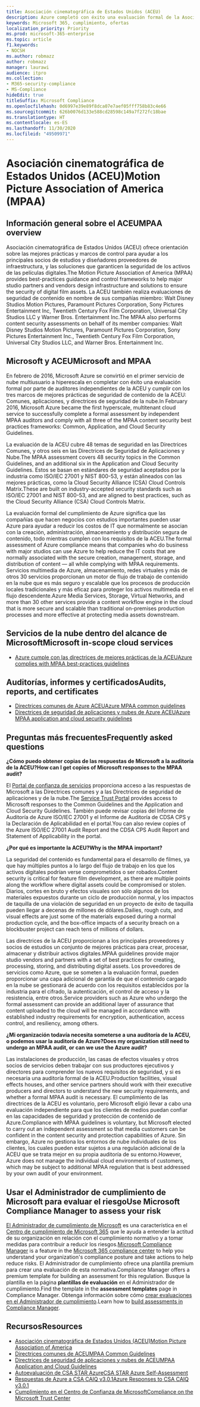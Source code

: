```yaml
---
title: Asociación cinematográfica de Estados Unidos (ACEU)
description: Azure completó con éxito una evaluación formal de la Asociación cinematográfica de Estados Unidos
keywords: Microsoft 365, cumplimiento, ofertas
localization_priority: Priority
ms.prod: microsoft-365-enterprise
ms.topic: article
f1.keywords:
- NOCSH
ms.author: robmazz
author: robmazz
manager: laurawi
audience: itpro
ms.collection:
- M365-security-compliance
- MS-Compliance
hideEdit: true
titleSuffix: Microsoft Compliance
ms.openlocfilehash: 0d6997e39e89f8dca07e7aef05fff758b83c4e66
ms.sourcegitcommit: 626b0076d133e588cd28598c149a7f272fc18bae
ms.translationtype: HT
ms.contentlocale: es-ES
ms.lasthandoff: 11/30/2020
ms.locfileid: "49509971"
---
```

# <a name="motion-picture-association-of-america-mpaa"></a><span data-ttu-id="c7ddc-104">Asociación cinematográfica de Estados Unidos (ACEU)</span><span class="sxs-lookup"><span data-stu-id="c7ddc-104">Motion Picture Association of America (MPAA)</span></span>

## <a name="mpaa-overview"></a><span data-ttu-id="c7ddc-105">Información general sobre el ACEU</span><span class="sxs-lookup"><span data-stu-id="c7ddc-105">MPAA overview</span></span>

<span data-ttu-id="c7ddc-106">Asociación cinematográfica de Estados Unidos (ACEU) ofrece orientación sobre las mejores prácticas y marcos de control para ayudar a los principales socios de estudios y diseñadores proveedores de infraestructura, y las soluciones que garanticen la seguridad de los activos de las películas digitales.</span><span class="sxs-lookup"><span data-stu-id="c7ddc-106">The Motion Picture Association of America (MPAA) provides best-practices guidance and control frameworks to help major studio partners and vendors design infrastructure and solutions to ensure the security of digital film assets.</span></span> <span data-ttu-id="c7ddc-107">La ACEU también realiza evaluaciones de seguridad de contenido en nombre de sus compañías miembro: Walt Disney Studios Motion Pictures, Paramount Pictures Corporation, Sony Pictures Entertainment Inc, Twentieth Century Fox Film Corporation, Universal City Studios LLC y Warner Bros. Entertainment Inc.</span><span class="sxs-lookup"><span data-stu-id="c7ddc-107">The MPAA also performs content security assessments on behalf of its member companies: Walt Disney Studios Motion Pictures, Paramount Pictures Corporation, Sony Pictures Entertainment Inc., Twentieth Century Fox Film Corporation, Universal City Studios LLC, and Warner Bros. Entertainment Inc.</span></span>

## <a name="microsoft-and-mpaa"></a><span data-ttu-id="c7ddc-108">Microsoft y ACEU</span><span class="sxs-lookup"><span data-stu-id="c7ddc-108">Microsoft and MPAA</span></span>

<span data-ttu-id="c7ddc-109">En febrero de 2016, Microsoft Azure se convirtió en el primer servicio de nube multiusuario a hiperescala en completar con éxito una evaluación formal por parte de auditores independientes de la ACEU y cumplir con los tres marcos de mejores prácticas de seguridad de contenido de la ACEU: Comunes, aplicaciones, y directrices de seguridad de la nube.</span><span class="sxs-lookup"><span data-stu-id="c7ddc-109">In February 2016, Microsoft Azure became the first hyperscale, multitenant cloud service to successfully complete a formal assessment by independent MPAA auditors and comply with all three of the MPAA content security best practices frameworks: Common, Application, and Cloud Security Guidelines.</span></span>

<span data-ttu-id="c7ddc-110">La evaluación de la ACEU cubre 48 temas de seguridad en las Directrices Comunes, y otros seis en las Directrices de Seguridad de Aplicaciones y Nube.</span><span class="sxs-lookup"><span data-stu-id="c7ddc-110">The MPAA assessment covers 48 security topics in the Common Guidelines, and an additional six in the Application and Cloud Security Guidelines.</span></span> <span data-ttu-id="c7ddc-111">Estos se basan en estándares de seguridad aceptados por la industria como ISO/IEC 27001 y NIST 800-53, y están alineados con las mejores prácticas, como la Cloud Security Alliance (CSA) Cloud Controls Matrix.</span><span class="sxs-lookup"><span data-stu-id="c7ddc-111">These are built on industry-accepted security standards such as ISO/IEC 27001 and NIST 800-53, and are aligned to best practices, such as the Cloud Security Alliance (CSA) Cloud Controls Matrix.</span></span>

<span data-ttu-id="c7ddc-112">La evaluación formal del cumplimiento de Azure significa que las compañías que hacen negocios con estudios importantes pueden usar Azure para ayudar a reducir los costos de IT que normalmente se asocian con la creación, administración, almacenamiento y distribución segura de contenido, todo mientras cumplen con los requisitos de la ACEU.</span><span class="sxs-lookup"><span data-stu-id="c7ddc-112">The formal assessment of Azure compliance means that companies who do business with major studios can use Azure to help reduce the IT costs that are normally associated with the secure creation, management, storage, and distribution of content — all while complying with MPAA requirements.</span></span> <span data-ttu-id="c7ddc-113">Servicios multimedia de Azure, almacenamiento, redes virtuales y más de otros 30 servicios proporcionan un motor de flujo de trabajo de contenido en la nube que es más seguro y escalable que los procesos de producción locales tradicionales y más eficaz para proteger los activos multimedia en el flujo descendente.</span><span class="sxs-lookup"><span data-stu-id="c7ddc-113">Azure Media Services, Storage, Virtual Networks, and more than 30 other services provide a content workflow engine in the cloud that is more secure and scalable than traditional on-premises production processes and more effective at protecting media assets downstream.</span></span>

## <a name="microsoft-in-scope-cloud-services"></a><span data-ttu-id="c7ddc-114">Servicios de la nube dentro del alcance de Microsoft</span><span class="sxs-lookup"><span data-stu-id="c7ddc-114">Microsoft in-scope cloud services</span></span>

- [<span data-ttu-id="c7ddc-115">Azure cumple con las directrices de mejores prácticas de la ACEU</span><span class="sxs-lookup"><span data-stu-id="c7ddc-115">Azure complies with MPAA best-practices guidelines</span></span>](https://aka.ms/AzureCompliance)

## <a name="audits-reports-and-certificates"></a><span data-ttu-id="c7ddc-116">Auditorías, informes y certificados</span><span class="sxs-lookup"><span data-stu-id="c7ddc-116">Audits, reports, and certificates</span></span>

- [<span data-ttu-id="c7ddc-117">Directrices comunes de Azure ACEU</span><span class="sxs-lookup"><span data-stu-id="c7ddc-117">Azure MPAA common guidelines</span></span>](https://aka.ms/AzureMPAACommonGuidelines)
- [<span data-ttu-id="c7ddc-118">Directrices de seguridad de aplicaciones y nubes de Azure ACEU</span><span class="sxs-lookup"><span data-stu-id="c7ddc-118">Azure MPAA application and cloud security guidelines</span></span>](https://aka.ms/AzureMPAAApplicationandCloudSecurityGuidelines)

## <a name="frequently-asked-questions"></a><span data-ttu-id="c7ddc-119">Preguntas más frecuentes</span><span class="sxs-lookup"><span data-stu-id="c7ddc-119">Frequently asked questions</span></span>

<span data-ttu-id="c7ddc-120">**¿Cómo puedo obtener copias de las respuestas de Microsoft a la auditoría de la ACEU?**</span><span class="sxs-lookup"><span data-stu-id="c7ddc-120">**How can I get copies of Microsoft responses to the MPAA audit?**</span></span>

<span data-ttu-id="c7ddc-121">El [Portal de confianza de servicios](https://aka.ms/stphelp) proporciona acceso a las respuestas de Microsoft a las Directrices comunes y a las Directrices de seguridad de aplicaciones y de la nube.</span><span class="sxs-lookup"><span data-stu-id="c7ddc-121">The [Service Trust Portal](https://aka.ms/stphelp) provides access to Microsoft responses to the Common Guidelines and the Application and Cloud Security Guidelines.</span></span> <span data-ttu-id="c7ddc-122">También puede revisar copias del Informe de Auditoría de Azure ISO/IEC 27001 y el Informe de Auditoría de CDSA CPS y la Declaración de Aplicabilidad en el portal.</span><span class="sxs-lookup"><span data-stu-id="c7ddc-122">You can also review copies of the Azure ISO/IEC 27001 Audit Report and the CDSA CPS Audit Report and Statement of Applicability in the portal.</span></span>

<span data-ttu-id="c7ddc-123">**¿Por qué es importante la ACEU?**</span><span class="sxs-lookup"><span data-stu-id="c7ddc-123">**Why is the MPAA important?**</span></span>

<span data-ttu-id="c7ddc-124">La seguridad del contenido es fundamental para el desarrollo de filmes, ya que hay múltiples puntos a lo largo del flujo de trabajo en los que los activos digitales podrían verse comprometidos o ser robados.</span><span class="sxs-lookup"><span data-stu-id="c7ddc-124">Content security is critical for feature film development, as there are multiple points along the workflow where digital assets could be compromised or stolen.</span></span> <span data-ttu-id="c7ddc-125">Diarios, cortes en bruto y efectos visuales son sólo algunos de los materiales expuestos durante un ciclo de producción normal, y los impactos de taquilla de una violación de seguridad en un proyecto de éxito de taquilla pueden llegar a decenas de millones de dólares.</span><span class="sxs-lookup"><span data-stu-id="c7ddc-125">Dailies, rough cuts, and visual effects are just some of the materials exposed during a normal production cycle, and the box-office impacts of a security breach on a blockbuster project can reach tens of millions of dollars.</span></span>

<span data-ttu-id="c7ddc-126">Las directrices de la ACEU proporcionan a los principales proveedores y socios de estudios un conjunto de mejores prácticas para crear, procesar, almacenar y distribuir activos digitales.</span><span class="sxs-lookup"><span data-stu-id="c7ddc-126">MPAA guidelines provide major studio vendors and partners with a set of best practices for creating, processing, storing, and distributing digital assets.</span></span> <span data-ttu-id="c7ddc-127">Los proveedores de servicios como Azure, que se someten a la evaluación formal, pueden proporcionar una capa adicional de garantía de que el contenido cargado en la nube se gestionará de acuerdo con los requisitos establecidos por la industria para el cifrado, la autenticación, el control de acceso y la resistencia, entre otros.</span><span class="sxs-lookup"><span data-stu-id="c7ddc-127">Service providers such as Azure who undergo the formal assessment can provide an additional layer of assurance that content uploaded to the cloud will be managed in accordance with established industry requirements for encryption, authentication, access control, and resiliency, among others.</span></span>

<span data-ttu-id="c7ddc-128">**¿Mi organización todavía necesita someterse a una auditoría de la ACEU, o podemos usar la auditoría de Azure?**</span><span class="sxs-lookup"><span data-stu-id="c7ddc-128">**Does my organization still need to undergo an MPAA audit, or can we use the Azure audit?**</span></span>

<span data-ttu-id="c7ddc-129">Las instalaciones de producción, las casas de efectos visuales y otros socios de servicios deben trabajar con sus productores ejecutivos y directores para comprender los nuevos requisitos de seguridad, y si es necesaria una auditoría formal de la ACEU.</span><span class="sxs-lookup"><span data-stu-id="c7ddc-129">Production facilities, visual effects houses, and other service partners should work with their executive producers and directors to understand the new security requirements, and whether a formal MPAA audit is necessary.</span></span> <span data-ttu-id="c7ddc-130">El cumplimiento de las directrices de la ACEU es voluntario, pero Microsoft eligió llevar a cabo una evaluación independiente para que los clientes de medios puedan confiar en las capacidades de seguridad y protección de contenido de Azure.</span><span class="sxs-lookup"><span data-stu-id="c7ddc-130">Compliance with MPAA guidelines is voluntary, but Microsoft elected to carry out an independent assessment so that media customers can be confident in the content security and protection capabilities of Azure.</span></span> <span data-ttu-id="c7ddc-131">Sin embargo, Azure no gestiona los entornos de nube individuales de los clientes, los cuales pueden estar sujetos a una regulación adicional de la ACEU que se trata mejor en su propia auditoría de su entorno.</span><span class="sxs-lookup"><span data-stu-id="c7ddc-131">However, Azure does not manage the individual cloud environments of customers, which may be subject to additional MPAA regulation that is best addressed by your own audit of your environment.</span></span>

## <a name="use-microsoft-compliance-manager-to-assess-your-risk"></a><span data-ttu-id="c7ddc-132">Usar el Administrador de cumplimiento de Microsoft para evaluar el riesgo</span><span class="sxs-lookup"><span data-stu-id="c7ddc-132">Use Microsoft Compliance Manager to assess your risk</span></span>

<span data-ttu-id="c7ddc-133">[El Administrador de cumplimiento de Microsoft](https://docs.microsoft.com/microsoft-365/compliance/compliance-manager) es una característica en el [Centro de cumplimiento de Microsoft 365](https://docs.microsoft.com/microsoft-365/compliance/microsoft-365-compliance-center) que le ayuda a entender la actitud de su organización en relación con el cumplimiento normativo y a tomar medidas para contribuir a reducir los riesgos.</span><span class="sxs-lookup"><span data-stu-id="c7ddc-133">[Microsoft Compliance Manager](https://docs.microsoft.com/microsoft-365/compliance/compliance-manager) is a feature in the [Microsoft 365 compliance center](https://docs.microsoft.com/microsoft-365/compliance/microsoft-365-compliance-center) to help you understand your organization's compliance posture and take actions to help reduce risks.</span></span> <span data-ttu-id="c7ddc-134">El Administrador de cumplimiento ofrece una plantilla premium para crear una evaluación de esta normativa.</span><span class="sxs-lookup"><span data-stu-id="c7ddc-134">Compliance Manager offers a premium template for building an assessment for this regulation.</span></span> <span data-ttu-id="c7ddc-135">Busque la plantilla en la página **plantillas de evaluación** en el Administrador de cumplimiento.</span><span class="sxs-lookup"><span data-stu-id="c7ddc-135">Find the template in the **assessment templates** page in Compliance Manager.</span></span> <span data-ttu-id="c7ddc-136">Obtenga información sobre cómo [crear evaluaciones en el Administrador de cumplimiento](https://docs.microsoft.com/microsoft-365/compliance/compliance-manager-assessments).</span><span class="sxs-lookup"><span data-stu-id="c7ddc-136">Learn how to [build assessments in Compliance Manager](https://docs.microsoft.com/microsoft-365/compliance/compliance-manager-assessments).</span></span>

## <a name="resources"></a><span data-ttu-id="c7ddc-137">Recursos</span><span class="sxs-lookup"><span data-stu-id="c7ddc-137">Resources</span></span>

- [<span data-ttu-id="c7ddc-138">Asociación cinematográfica de Estados Unidos (ACEU)</span><span class="sxs-lookup"><span data-stu-id="c7ddc-138">Motion Picture Association of America</span></span>](https://www.mpaa.org/)
- [<span data-ttu-id="c7ddc-139">Directrices comunes de ACEU</span><span class="sxs-lookup"><span data-stu-id="c7ddc-139">MPAA Common Guidelines</span></span>](https://www.mpaa.org/wp-content/uploads/2015/11/MPAA-Best-Practices-Common-Guidelines_V3_0_2015_04_02_FINAL-r7.pdf)
- [<span data-ttu-id="c7ddc-140">Directrices de seguridad de aplicaciones y nubes de ACEU</span><span class="sxs-lookup"><span data-stu-id="c7ddc-140">MPAA Application and Cloud Guidelines</span></span>](https://www.mpaa.org/wp-content/uploads/2015/12/MPAA-Best-Practices-App-and-Cloud_V1-0-20150507-RELEASE-CANDIDATE-6.docx)
- [<span data-ttu-id="c7ddc-141">Autoevaluación de CSA STAR Azure</span><span class="sxs-lookup"><span data-stu-id="c7ddc-141">CSA STAR Azure Self-Assessment</span></span>](https://www.microsoft.com/TrustCenter/Compliance/CSA-self-assessment)
- [<span data-ttu-id="c7ddc-142">Respuestas de Azure a CSA CAIQ v3.0.1</span><span class="sxs-lookup"><span data-stu-id="c7ddc-142">Azure Responses to CSA CAIQ v3.0.1</span></span>](https://gallery.technet.microsoft.com/Azure-Responses-to-CSA-46034a11)
- [<span data-ttu-id="c7ddc-143">Cumplimiento en el Centro de Confianza de Microsoft</span><span class="sxs-lookup"><span data-stu-id="c7ddc-143">Compliance on the Microsoft Trust Center</span></span>](https://www.microsoft.com/trust-center/compliance/compliance-overview)

